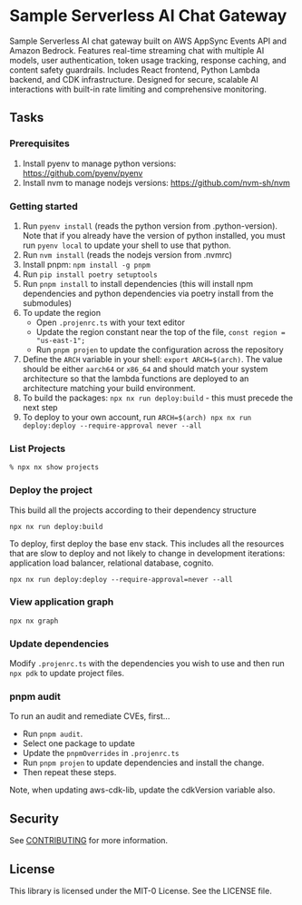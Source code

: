 # Sample Serverless AI Chat Gateway 

Sample Serverless AI chat gateway built on AWS AppSync Events API and Amazon Bedrock. Features real-time streaming chat with multiple AI models, user authentication, token usage tracking, response caching, and content safety guardrails. Includes React frontend, Python Lambda backend, and CDK infrastructure. Designed for secure, scalable AI interactions with built-in rate limiting and comprehensive monitoring.

## Tasks

### Prerequisites

1. Install pyenv to manage python versions: https://github.com/pyenv/pyenv
1. Install nvm to manage nodejs versions: https://github.com/nvm-sh/nvm

### Getting started

1. Run `pyenv install` (reads the python version from .python-version). Note that if you already have the version of python installed, you must run `pyenv local` to update your shell to use that python.
1. Run `nvm install` (reads the nodejs version from .nvmrc)
1. Install pnpm: `npm install -g pnpm`
1. Run `pip install poetry setuptools`
1. Run `pnpm install` to install dependencies (this will install npm dependencies and python dependencies via poetry install from the submodules)
1. To update the region
    - Open `.projenrc.ts` with your text editor
    - Update the region constant near the top of the file, `const region = "us-east-1";`
    - Run `pnpm projen` to update the configuration across the repository
1. Define the `ARCH` variable in your shell: `export ARCH=$(arch)`. The value should be either `aarch64` or `x86_64` and should match your system architecture so that the lambda functions are deployed to an architecture matching your build environment.
1. To build the packages: `npx nx run deploy:build` - this must precede the next step
1. To deploy to your own account, run `ARCH=$(arch) npx nx run deploy:deploy --require-approval never --all`

### List Projects

```
% npx nx show projects
```

### Deploy the project

This build all the projects according to their dependency structure

```
npx nx run deploy:build
```

To deploy, first deploy the base env stack. This includes all the resources that are slow to deploy and not likely to change in development iterations: application load balancer, relational database, cognito.

```
npx nx run deploy:deploy --require-approval=never --all
```

### View application graph

```
npx nx graph
```

### Update dependencies

Modify `.projenrc.ts` with the dependencies you wish to use and then run `npx pdk` to update project files.

### pnpm audit

To run an audit and remediate CVEs, first...

- Run `pnpm audit`.
- Select one package to update
- Update the `pnpmOverrides` in `.projenrc.ts`
- Run `pnpm projen` to update dependencies and install the change.
- Then repeat these steps.

Note, when updating aws-cdk-lib, update the cdkVersion variable also.

## Security

See [CONTRIBUTING](CONTRIBUTING.md#security-issue-notifications) for more information.

## License

This library is licensed under the MIT-0 License. See the LICENSE file.
